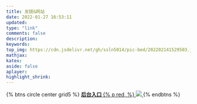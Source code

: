 ```yaml
---
title: 友链&网站
date: 2022-01-27 16:53:11
updated:
type: "link"
comments: false
description:
keywords:
top_img: https://cdn.jsdelivr.net/gh/ssln5014/pic-bed/202202141529503.jpg
mathjax:
katex:
aside: false
aplayer:
highlight_shrink:
---
```


<!--     
    title	【必需】页面标题
    date	【必需】页面创建日期
    type	【必需】标籤、分类和友情链接三个页面需要配置
    updated	【可选】页面更新日期
    description	【可选】页面描述
    keywords	【可选】页面关键字
    comments	【可选】显示页面评论模块(默认 true)
    top_img	【可选】页面顶部图片
    mathjax	【可选】显示mathjax(当设置mathjax的per_page: false时，才需要配置，默认 false)
    katex	【可选】显示katex(当设置katex的per_page: false时，才需要配置，默认 false)
    aside	【可选】显示侧边栏 (默认 true)
    aplayer	【可选】在需要的页面加载aplayer的js和css,请参考文章下面的音乐 配置
    highlight_shrink	【可选】配置代码框是否展开(true/false)(默认为设置中highlight_shrink的配置) 
    -->

{% btns circle center grid5 %}
<a href='https://qexo.salist.me/'>
<b>后台入口</b>
{% p red,  %}
<img src='https://bu.dusays.com/2022/04/03/c8cbe347c9e97.png'>
</a>
{% endbtns %}

